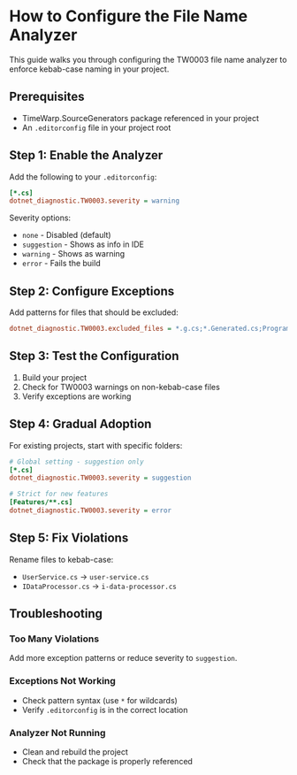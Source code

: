 # How to Configure the File Name Analyzer

This guide walks you through configuring the TW0003 file name analyzer to enforce kebab-case naming in your project.

## Prerequisites

- TimeWarp.SourceGenerators package referenced in your project
- An `.editorconfig` file in your project root

## Step 1: Enable the Analyzer

Add the following to your `.editorconfig`:

```ini
[*.cs]
dotnet_diagnostic.TW0003.severity = warning
```

Severity options:
- `none` - Disabled (default)
- `suggestion` - Shows as info in IDE
- `warning` - Shows as warning
- `error` - Fails the build

## Step 2: Configure Exceptions

Add patterns for files that should be excluded:

```ini
dotnet_diagnostic.TW0003.excluded_files = *.g.cs;*.Generated.cs;Program.cs
```

## Step 3: Test the Configuration

1. Build your project
2. Check for TW0003 warnings on non-kebab-case files
3. Verify exceptions are working

## Step 4: Gradual Adoption

For existing projects, start with specific folders:

```ini
# Global setting - suggestion only
[*.cs]
dotnet_diagnostic.TW0003.severity = suggestion

# Strict for new features
[Features/**.cs]
dotnet_diagnostic.TW0003.severity = error
```

## Step 5: Fix Violations

Rename files to kebab-case:
- `UserService.cs` → `user-service.cs`
- `IDataProcessor.cs` → `i-data-processor.cs`

## Troubleshooting

### Too Many Violations
Add more exception patterns or reduce severity to `suggestion`.

### Exceptions Not Working
- Check pattern syntax (use `*` for wildcards)
- Verify `.editorconfig` is in the correct location

### Analyzer Not Running
- Clean and rebuild the project
- Check that the package is properly referenced
